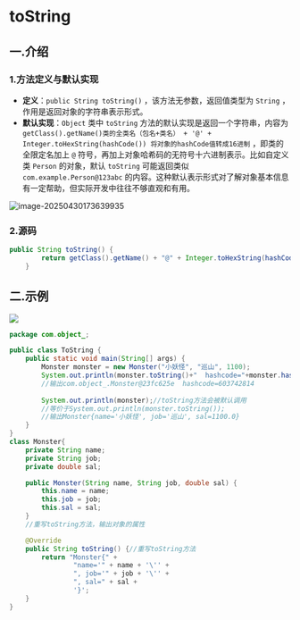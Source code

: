 # toString

## 一.介绍

### 1.方法定义与默认实现

- **定义**：`public String toString()` ，该方法无参数，返回值类型为 `String` ，作用是返回对象的字符串表示形式。
- **默认实现**：`Object` 类中 `toString` 方法的默认实现是返回一个字符串，内容为 `getClass().getName()类的全类名（包名+类名） + '@' + Integer.toHexString(hashCode()) 将对象的hashCode值转成16进制` ，即类的全限定名加上 `@` 符号，再加上对象哈希码的无符号十六进制表示。比如自定义类 `Person` 的对象，默认 `toString` 可能返回类似 `com.example.Person@123abc` 的内容。这种默认表示形式对了解对象基本信息有一定帮助，但实际开发中往往不够直观和有用。

![image-20250430173639935](C:\Users\24709\AppData\Roaming\Typora\typora-user-images\image-20250430173639935.png)



### 2.源码

```java
public String toString() {
        return getClass().getName() + "@" + Integer.toHexString(hashCode());
    }
```

## 二.示例

![](C:\Users\24709\AppData\Roaming\Typora\typora-user-images\image-20250430203721294.png)

```java
package com.object_;

public class ToString {
    public static void main(String[] args) {
        Monster monster = new Monster("小妖怪", "巡山", 1100);
        System.out.println(monster.toString()+"  hashcode="+monster.hashCode());
        //输出com.object_.Monster@23fc625e  hashcode=603742814
        
        System.out.println(monster);//toString方法会被默认调用
        //等价于System.out.println(monster.toString());
        //输出Monster{name='小妖怪', job='巡山', sal=1100.0}
    }
}
class Monster{
    private String name;
    private String job;
    private double sal;

    public Monster(String name, String job, double sal) {
        this.name = name;
        this.job = job;
        this.sal = sal;
    }
    //重写toString方法，输出对象的属性

    @Override
    public String toString() {//重写toString方法
        return "Monster{" +
                "name='" + name + '\'' +
                ", job='" + job + '\'' +
                ", sal=" + sal +
                '}';
    }
}

```

